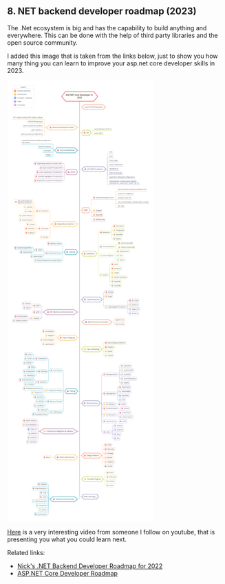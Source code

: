 ## 8. NET backend developer roadmap (2023)

The .Net ecosystem is big and has the capability to build anything and everywhere.
This can be done with the help of third party libraries and the open source community.

I added this image that is taken from the links below, just to show you how many thing you can learn to improve your asp.net core developer skills in 2023.

![Data Model](https://github.com/MoienTajik/AspNetCore-Developer-Roadmap/blob/master/aspnetcore-developer-roadmap-printable.png "Data Model")

[Here](https://www.youtube.com/watch?v=gw-6lKrKlp0) is a very interesting video from someone I follow on youtube, that is presenting you what you could learn next.

Related links:
 - [Nick's .NET Backend Developer Roadmap for 2022](https://github.com/MoienTajik/AspNetCore-Developer-Roadmap)
 - [ASP.NET Core Developer Roadmap](https://github.com/MoienTajik/AspNetCore-Developer-Roadmap)